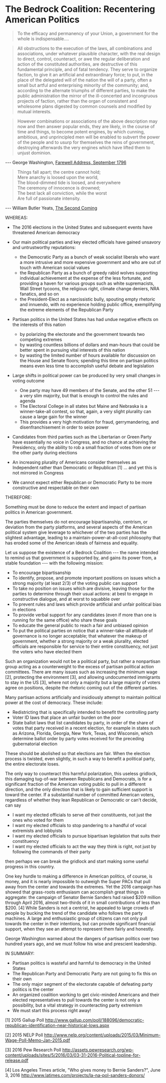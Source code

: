 

# The Bedrock Coalition: Recentering American Politics #

>To the efficacy and permanency of your Union, a government for the whole is indispensable.... 

>All obstructions to the execution of the laws, all combinations and associations, under whatever plausible character, with the real design to direct, control, counteract, or awe the regular deliberation and action of the constituted authorities, are destructive of this fundamental principle, and of fatal tendency. They serve to organize faction, to give it an artificial and extraordinary force; to put, in the place of the delegated will of the nation the will of a party, often a small but artful and enterprising minority of the community; and, according to the alternate triumphs of different parties, to make the public administration the mirror of the ill-concerted and incongruous projects of faction, rather than the organ of consistent and wholesome plans digested by common counsels and modified by mutual interests.

>However combinations or associations of the above description may now and then answer popular ends, they are likely, in the course of time and things, to become potent engines, by which cunning, ambitious, and unprincipled men will be enabled to subvert the power of the people and to usurp for themselves the reins of government, destroying afterwards the very engines which have lifted them to unjust dominion.

--- George Washington, [Farewell Address, September 1796](http://avalon.law.yale.edu/18th_century/washing.asp)

>Things fall apart; the centre cannot hold;  
 Mere anarchy is loosed upon the world,  
 The blood-dimmed tide is loosed, and everywhere  
 The ceremony of innocence is drowned;  
 The best lack all conviction, while the worst  
 Are full of passionate intensity.
 
--- William Butler Yeats, [The Second Coming](https://en.wikipedia.org/wiki/The_Second_Coming_%28poem%29)

WHEREAS:

- The 2016 elections in the United States and subsequent events have threatened American democracy

- Our main political parties and key elected officials have gained unsavory and untrustworthy reputations:

    - the Democratic Party as a bunch of weak socialist liberals who want a more intrusive and more expensive government and who are out of touch with American social values
    - the Republican Party as a bunch of greedy rabid wolves supporting individual achievement at the expense of the less fortunate, and providing a haven for various groups such as white supremacists, Wall Street tycoons, the religious right, climate change deniers, NRA fanatics, and so on
    - the President-Elect as a narcissistic bully, spouting empty rhetoric and innuendo, with no experience holding public office, exemplifying the extreme elements of the Republican Party
    
- Partisan politics in the United States has had undue negative effects on the interests of this nation
    - by polarizing the electorate and the government towards two competing extremes
    - by wasting countless billions of dollars and man-hours that could be better spent in pursuing vital interests of this nation
    - by wasting the limited number of hours available for discussion on the House and Senate floors; spending this time on partisan politics means even less time to accomplish useful debate and legislation

- Large shifts in political power can be produced by very small changes in voting outcome
    - One party may have 49 members of the Senate, and the other 51 --- a very slim majority, but that is enough to control the rules and agenda
    - The Electoral College in all states but Maine and Nebraska is a winner-take-all contest, so that, again, a very slight plurality can cause a large gain for the winner
    - This provides a very high motivation for fraud, gerrymandering, and disenfranchisement in order to seize power

- Candidates from third parties such as the Libertarian or Green Party have essentially no voice in Congress, and no chance at achieving the Presidency, only the ability to rob a small fraction of votes from one or the other party during elections

- An increasing plurality of Americans consider themselves as Independent rather than Democratic or Republican [1] ... and yet this is not mirrored in Congress

- We cannot expect either Republican or Democratic Party to be more constructive and respectable on their own

THEREFORE:

Something must be done to reduce the extent and impact of partisan politics in American government.

The parties themselves do not encourage bipartisanship, centrism, or deviation from the party platforms, and several aspects of the American political system give leverage to whichever of the two parties has the slightest advantage, leading to a maintain-power-at-all-cost philosophy that has eroded some of the American ideals of fairness and equality.

Let us suppose the existence of a Bedrock Coalition --- the name intended to remind us that government is supported by, and gains its power from, a stable foundation --- with the following mission:

- To encourage bipartisanship
- To identify, propose, and promote important positions on issues which a strong majority (at least 2/3) of the voting public can support
- To take no position on issues which are divisive, leaving those for the parties to determine through their usual actions: at best to engage in constructive dialogue, and at worst to squabble over
- To prevent rules and laws which provide artificial and unfair political bias in elections
- To provide verbal support for any candidates (even if more than one is running for the same office) who share these goals
- To educate the general public to reach a fair and unbiased opinion
- To put the political parties on notice that a winner-take-all attitude of governance is no longer acceptable; that whatever the makeup of government, whether a strong majority or a weak plurality, elected officials are responsible for service to their entire constituency, not just the voters who have elected them

Such an organization would not be a political party, but rather a nonpartisan group acting as a counterweight to the excess of partisan political action committees. There are many issues such as increasing the minimum wage [2], protecting the environment [3], and allowing undocumented immigrants to stay in the US [3], where not only a majority but a large majority of voters agree on positions, despite the rhetoric coming out of the different parties.

Many partisan actions artificially and insidiously attempt to maintain political power at the cost of democracy. These include:

- Redistricting that is specifically intended to benefit the controlling party
- Voter ID laws that place an unfair burden on the poor
- State ballot laws that list candidates by party, in order of the share of votes that party received in a recent election, for example in states such as Arizona, Florida, Georgia, New York, Texas, and Wisconsin, which determine ballot order by party votes received for the preceding gubernatorial election

These should be abolished so that elections are fair. When the election process is twisted, even slightly, in such a way to benefit a political party, the entire electorate loses.

The only way to counteract this harmful polarization, this useless gridlock, this damaging tug-of-war between Republicans and Democrats, is for a significant fraction of the American voting public to pull in a different direction, and the only direction that is likely to gain sufficient support is toward the center. If a substantial number of committed American voters, regardless of whether they lean Republican or Democratic or can't decide, can say

- I want my elected officials to serve *all* their constituents, not just the ones who voted for them
- I want my elected officials to stop pandering to a handful of vocal extremists and lobbyists
- I want my elected officials to pursue bipartisan legislation that suits their constituency
- I want my elected officials to act the way they think is right, not just by following the commands of their party

then perhaps we can break the gridlock and start making some useful progress in this country.

One key hurdle to making a difference in American politics, of course, is money, and it is nearly impossible to outweigh the Super PACs that pull away from the center and towards the extremes. Yet the 2016 campaign has showed that grass-roots enthusiasm can accomplish great things in aggregate: the campaign of Senator Bernie Sanders had raised $209 million through April 2016, almost two-thirds of it in small contributions of less than $200. [4] While Sanders is not a centrist, he appealed to large crowds of people by bucking the trend of the candidate who follows the party machines. A large and enthusiastic group of citizens can not only pull towards the center in their intentions, but can provide significant financial support, when they see an attempt to represent them fairly and honestly.

George Washington warned about the dangers of partisan politics over two hundred years ago, and we must follow his wise and prescient leadership.

IN SUMMARY:

- Partisan politics is wasteful and harmful to democracy in the United States
- The Republican Party and Democratic Party are not going to fix this on their own
- The only major segment of the electorate capable of defeating party politics is the center
- An organized coalition working to get civic-minded Americans and their elected representatives to pull towards the center is not only a possibility, but a vital strategy in counteracting party extremism
- We must start this process right away!

[1] 2015 Gallup Poll http://www.gallup.com/poll/188096/democratic-republican-identification-near-historical-lows.aspx

[2] 2015 NELP Poll http://www.nelp.org/content/uploads/2015/03/Minimum-Wage-Poll-Memo-Jan-2015.pdf

[3] 2016 Pew Research Poll http://assets.pewresearch.org/wp-content/uploads/sites/5/2016/03/03-31-2016-Political-topline-for-release.pdf

[4] Los Angeles Times article, "Who gives money to Bernie Sanders?", June 3, 2016 http://www.latimes.com/projects/la-na-pol-sanders-donors/